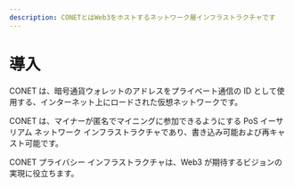 ```yaml
---
description: CONETとはWeb3をホストするネットワーク層インフラストラクチャです
---
```


# 導入

CONET は、暗号通貨ウォレットのアドレスをプライベート通信の ID として使用する、インターネット上にロードされた仮想ネットワークです。

&#x20;CONET は、マイナーが匿名でマイニングに参加できるようにする PoS イーサリアム ネットワーク インフラストラクチャであり、書き込み可能および再キャスト可能です。&#x20;

CONET プライバシー インフラストラクチャは、Web3 が期待するビジョンの実現に役立ちます。
